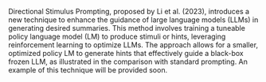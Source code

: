 Directional Stimulus Prompting, proposed by Li et al. (2023), introduces a new technique to enhance the guidance of large language models (LLMs) in generating desired summaries. This method involves training a tuneable policy language model (LM) to produce stimuli or hints, leveraging reinforcement learning to optimize LLMs. The approach allows for a smaller, optimized policy LM to generate hints that effectively guide a black-box frozen LLM, as illustrated in the comparison with standard prompting. An example of this technique will be provided soon.